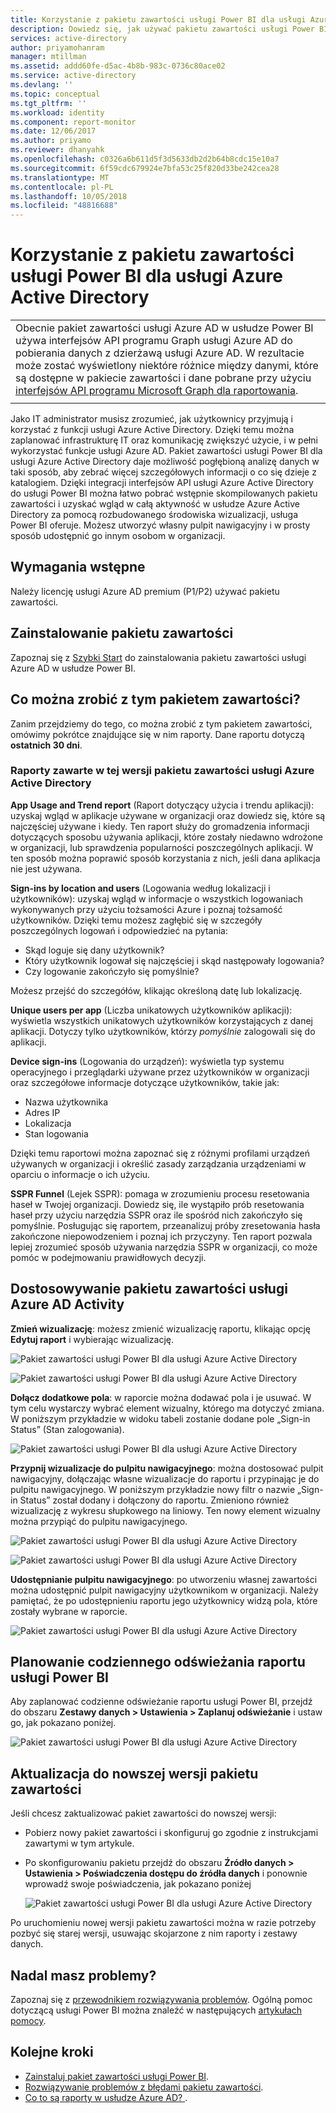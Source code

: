 ```yaml
---
title: Korzystanie z pakietu zawartości usługi Power BI dla usługi Azure Active Directory | Microsoft Docs
description: Dowiedz się, jak używać pakietu zawartości usługi Power BI dla usługi Azure Active Directory
services: active-directory
author: priyamohanram
manager: mtillman
ms.assetid: addd60fe-d5ac-4b8b-983c-0736c80ace02
ms.service: active-directory
ms.devlang: ''
ms.topic: conceptual
ms.tgt_pltfrm: ''
ms.workload: identity
ms.component: report-monitor
ms.date: 12/06/2017
ms.author: priyamo
ms.reviewer: dhanyahk
ms.openlocfilehash: c0326a6b611d5f3d5633db2d2b64b8cdc15e10a7
ms.sourcegitcommit: 6f59cdc679924e7bfa53c25f820d33be242cea28
ms.translationtype: MT
ms.contentlocale: pl-PL
ms.lasthandoff: 10/05/2018
ms.locfileid: "48816688"
---
```

# <a name="how-to-use-the-azure-active-directory-power-bi-content-pack"></a>Korzystanie z pakietu zawartości usługi Power BI dla usługi Azure Active Directory

|  |
|--|
|Obecnie pakiet zawartości usługi Azure AD w usłudze Power BI używa interfejsów API programu Graph usługi Azure AD do pobierania danych z dzierżawą usługi Azure AD. W rezultacie może zostać wyświetlony niektóre różnice między danymi, które są dostępne w pakiecie zawartości i dane pobrane przy użyciu [interfejsów API programu Microsoft Graph dla raportowania](concept-reporting-api.md). |
|  |

Jako IT administrator musisz zrozumieć, jak użytkownicy przyjmują i korzystać z funkcji usługi Azure Active Directory. Dzięki temu można zaplanować infrastrukturę IT oraz komunikację zwiększyć użycie, i w pełni wykorzystać funkcje usługi Azure AD. Pakiet zawartości usługi Power BI dla usługi Azure Active Directory daje możliwość pogłębioną analizę danych w taki sposób, aby zebrać więcej szczegółowych informacji o co się dzieje z katalogiem. Dzięki integracji interfejsów API usługi Azure Active Directory do usługi Power BI można łatwo pobrać wstępnie skompilowanych pakietu zawartości i uzyskać wgląd w całą aktywność w usłudze Azure Active Directory za pomocą rozbudowanego środowiska wizualizacji, usługa Power BI oferuje. Możesz utworzyć własny pulpit nawigacyjny i w prosty sposób udostępnić go innym osobom w organizacji. 

## <a name="prerequisites"></a>Wymagania wstępne

Należy licencję usługi Azure AD premium (P1/P2) używać pakietu zawartości. 

## <a name="install-the-content-pack"></a>Zainstalowanie pakietu zawartości

Zapoznaj się z [Szybki Start](quickstart-install-power-bi-content-pack.md) do zainstalowania pakietu zawartości usługi Azure AD w usłudze Power BI.

## <a name="what-can-i-do-with-this-content-pack"></a>Co można zrobić z tym pakietem zawartości?

Zanim przejdziemy do tego, co można zrobić z tym pakietem zawartości, omówimy pokrótce znajdujące się w nim raporty. Dane raportu dotyczą **ostatnich 30 dni**.

### <a name="reports-included-in-this-version-of-azure-active-directory-logs-content-pack"></a>Raporty zawarte w tej wersji pakietu zawartości usługi Azure Active Directory

**App Usage and Trend report** (Raport dotyczący użycia i trendu aplikacji): uzyskaj wgląd w aplikacje używane w organizacji oraz dowiedz się, które są najczęściej używane i kiedy. Ten raport służy do gromadzenia informacji dotyczących sposobu używania aplikacji, które zostały niedawno wdrożone w organizacji, lub sprawdzenia popularności poszczególnych aplikacji. W ten sposób można poprawić sposób korzystania z nich, jeśli dana aplikacja nie jest używana.

**Sign-ins by location and users** (Logowania według lokalizacji i użytkowników): uzyskaj wgląd w informacje o wszystkich logowaniach wykonywanych przy użyciu tożsamości Azure i poznaj tożsamość użytkowników. Dzięki temu możesz zagłębić się w szczegóły poszczególnych logowań i odpowiedzieć na pytania:

- Skąd loguje się dany użytkownik?
- Który użytkownik logował się najczęściej i skąd następowały logowania? 
- Czy logowanie zakończyło się pomyślnie?  
 
Możesz przejść do szczegółów, klikając określoną datę lub lokalizację.

**Unique users per app** (Liczba unikatowych użytkowników aplikacji): wyświetla wszystkich unikatowych użytkowników korzystających z danej aplikacji. Dotyczy tylko użytkowników, którzy *pomyślnie* zalogowali się do aplikacji.

**Device sign-ins** (Logowania do urządzeń): wyświetla typ systemu operacyjnego i przeglądarki używane przez użytkowników w organizacji oraz szczegółowe informacje dotyczące użytkowników, takie jak:

- Nazwa użytkownika
- Adres IP
- Lokalizacja 
- Stan logowania 

Dzięki temu raportowi można zapoznać się z różnymi profilami urządzeń używanych w organizacji i określić zasady zarządzania urządzeniami w oparciu o informacje o ich użyciu.

**SSPR Funnel** (Lejek SSPR): pomaga w zrozumieniu procesu resetowania haseł w Twojej organizacji. Dowiedz się, ile wystąpiło prób resetowania haseł przy użyciu narzędzia SSPR oraz ile spośród nich zakończyło się pomyślnie. Posługując się raportem, przeanalizuj próby zresetowania hasła zakończone niepowodzeniem i poznaj ich przyczyny. Ten raport pozwala lepiej zrozumieć sposób używania narzędzia SSPR w organizacji, co może pomóc w podejmowaniu prawidłowych decyzji.

## <a name="customizing-azure-ad-activity-content-pack"></a>Dostosowywanie pakietu zawartości usługi Azure AD Activity

**Zmień wizualizację**: możesz zmienić wizualizację raportu, klikając opcję **Edytuj raport** i wybierając wizualizację.
 
![Pakiet zawartości usługi Power BI dla usługi Azure Active Directory](./media/howto-power-bi-content-pack/09.png) 
 
![Pakiet zawartości usługi Power BI dla usługi Azure Active Directory](./media/howto-power-bi-content-pack/10.png) 

**Dołącz dodatkowe pola**: w raporcie można dodawać pola i je usuwać. W tym celu wystarczy wybrać element wizualny, którego ma dotyczyć zmiana. W poniższym przykładzie w widoku tabeli zostanie dodane pole „Sign-in Status” (Stan zalogowania). 
 
![Pakiet zawartości usługi Power BI dla usługi Azure Active Directory](./media/howto-power-bi-content-pack/11.png) 

**Przypnij wizualizacje do pulpitu nawigacyjnego**: można dostosować pulpit nawigacyjny, dołączając własne wizualizacje do raportu i przypinając je do pulpitu nawigacyjnego. W poniższym przykładzie nowy filtr o nazwie „Sign-in Status” został dodany i dołączony do raportu. Zmieniono również wizualizację z wykresu słupkowego na liniowy. Ten nowy element wizualny można przypiąć do pulpitu nawigacyjnego.

![Pakiet zawartości usługi Power BI dla usługi Azure Active Directory](./media/howto-power-bi-content-pack/12.png) 

![Pakiet zawartości usługi Power BI dla usługi Azure Active Directory](./media/howto-power-bi-content-pack/13.png) 
 

 


**Udostępnianie pulpitu nawigacyjnego**: po utworzeniu własnej zawartości można udostępnić pulpit nawigacyjny użytkownikom w organizacji. Należy pamiętać, że po udostępnieniu raportu jego użytkownicy widzą pola, które zostały wybrane w raporcie.
 
![Pakiet zawartości usługi Power BI dla usługi Azure Active Directory](./media/howto-power-bi-content-pack/14.png) 



## <a name="scheduling-a-daily-refresh-of-your-power-bi-report"></a>Planowanie codziennego odświeżania raportu usługi Power BI

Aby zaplanować codzienne odświeżanie raportu usługi Power BI, przejdź do obszaru **Zestawy danych > Ustawienia > Zaplanuj odświeżanie** i ustaw go, jak pokazano poniżej.
 
![Pakiet zawartości usługi Power BI dla usługi Azure Active Directory](./media/howto-power-bi-content-pack/15.png) 

## <a name="updating-to-newer-version-of-content-pack"></a>Aktualizacja do nowszej wersji pakietu zawartości

Jeśli chcesz zaktualizować pakiet zawartości do nowszej wersji:

- Pobierz nowy pakiet zawartości i skonfiguruj go zgodnie z instrukcjami zawartymi w tym artykule.

- Po skonfigurowaniu pakietu przejdź do obszaru **Źródło danych > Ustawienia > Poświadczenia dostępu do źródła danych** i ponownie wprowadź swoje poświadczenia, jak pokazano poniżej

    ![Pakiet zawartości usługi Power BI dla usługi Azure Active Directory](./media/howto-power-bi-content-pack/16.png) 

Po uruchomieniu nowej wersji pakietu zawartości można w razie potrzeby pozbyć się starej wersji, usuwając skojarzone z nim raporty i zestawy danych.

## <a name="still-having-issues"></a>Nadal masz problemy? 

Zapoznaj się z [przewodnikiem rozwiązywania problemów](troubleshoot-content-pack.md). Ogólną pomoc dotyczącą usługi Power BI można znaleźć w następujących [artykułach pomocy](https://powerbi.microsoft.com/documentation/powerbi-service-get-started/).
 

## <a name="next-steps"></a>Kolejne kroki

* [Zainstaluj pakiet zawartości usługi Power BI](quickstart-install-power-bi-content-pack.md).
* [Rozwiązywanie problemów z błędami pakietu zawartości](troubleshoot-content-pack.md).
* [Co to są raporty w usłudze Azure AD? ](overview-reports.md).
